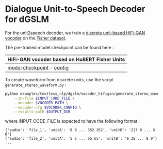 # Dialogue Unit-to-Speech Decoder for dGSLM
For the unit2speech decoder, we train a [discrete unit-based HiFi-GAN vocoder](https://arxiv.org/pdf/2104.00355.pdf) on the [Fisher dataset](http://www.lrec-conf.org/proceedings/lrec2004/pdf/767.pdf).

The pre-trained model checkpoint can be found here :

| HiFi-GAN vocoder based on HuBERT Fisher Units |
|-----------------------------------------------|
|[model checkpoint](https://dl.fbaipublicfiles.com/textless_nlp/dgslm/checkpoints/hifigan/hifigan_vocoder) - [config](https://dl.fbaipublicfiles.com/textless_nlp/dgslm/checkpoints/hifigan/config.json) |

To create waveform from discrete units, use the script `generate_stereo_waveform.py` :
```bash
python examples/textless_nlp/dgslm/vocoder_hifigan/generate_stereo_waveform.py \
    --in-file $INPUT_CODE_FILE \
    --vocoder $VOCODER_PATH \
    --vocoder-cfg $VOCODER_CONFIG \
    --results-path $OUTPUT_DIR
```
where INPUT_CODE_FILE is expected to have the following format :
```
{'audio': 'file_1', 'unitA': '8 8 ... 352 352', 'unitB': '217 8 ... 8 8'}
{'audio': 'file_2', 'unitA': '5 5 ... 65 65', 'unitB': '6 35 ... 8 9'}
...
```